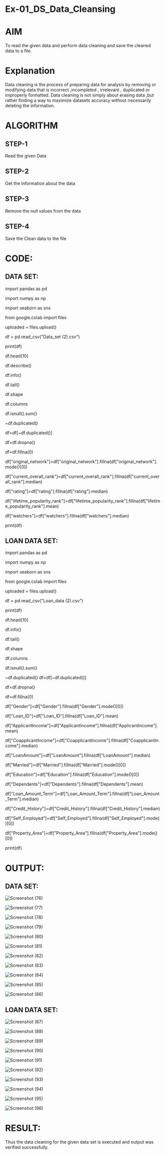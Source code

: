 # Ex-01_DS_Data_Cleansing
# AIM
To read the given data and perform data cleaning and save the cleaned data to a file.

# Explanation
Data cleaning is the process of preparing data for analysis by removing or modifying data that is incorrect ,incompleted , irrelevant , duplicated or improperly formatted. Data cleaning is not simply about erasing data ,but rather finding a way to maximize datasets accuracy without necessarily deleting the information.

# ALGORITHM
## STEP-1
Read the given Data

## STEP-2
Get the information about the data

## STEP-3
Remove the null values from the data

## STEP-4
Save the Clean data to the file

# CODE:
## DATA SET:
import pandas as pd

import numpy as np

import seaborn as sns

from google.colab import files

uploaded = files.upload()

df = pd.read_csv("Data_set (2).csv")

print(df)

df.head(10)

df.describe()

df.info()

df.tail()

df.shape

df.columns

df.isnull().sum()

~df.duplicated()

df=df[~df.duplicated()]

df=df.dropna()

df=df.fillna(0)

df["original_network"]=df["original_network"].fillna(df["original_network"].mode()[0])

df["current_overall_rank"]=df["current_overall_rank"].fillna(df["current_overall_rank"].median)

df["rating"]=df["rating"].fillna(df["rating"].median)

df["lifetime_popularity_rank"]=df["lifetime_popularity_rank"].fillna(df["lifetime_popularity_rank"].mean)

df["watchers"]=df["watchers"].fillna(df["watchers"].median)

print(df)

## LOAN DATA SET:
import pandas as pd

import numpy as np

import seaborn as sns

from google.colab import files

uploaded = files.upload()

df = pd.read_csv("Loan_data (2).csv")

print(df)

df.head(10)

df.info()

df.tail()

df.shape

df.columns

df.isnull().sum()

~df.duplicated()
df=df[~df.duplicated()]

df=df.dropna()

df=df.fillna(0)

df["Gender"]=df["Gender"].fillna(df["Gender"].mode()[0]) 

df["Loan_ID"]=df["Loan_ID"].fillna(df["Loan_ID"].mean)

df["ApplicantIncome"]=df["ApplicantIncome"].fillna(df["ApplicantIncome"].mean)

df["CoapplicantIncome"]=df["CoapplicantIncome"].fillna(df["CoapplicantIncome"].median)

df["LoanAmount"]=df["LoanAmount"].fillna(df["LoanAmount"].median)

df["Married"]=df["Married"].fillna(df["Married"].mode()[0])

df["Education"]=df["Education"].fillna(df["Education"].mode()[0])

df["Dependents"]=df["Dependents"].fillna(df["Dependents"].mean)

df["Loan_Amount_Term"]=df["Loan_Amount_Term"].fillna(df["Loan_Amount_Term"].median)

df["Credit_History"]=df["Credit_History"].fillna(df["Credit_History"].median)

df["Self_Employed"]=df["Self_Employed"].fillna(df["Self_Employed"].mode()[0])

df["Property_Area"]=df["Property_Area"].fillna(df["Property_Area"].mode()[0])

print(df)

# OUTPUT:
## DATA SET:
![Screenshot (76)](https://user-images.githubusercontent.com/127846109/232232480-1b9c7c1f-7428-454f-9b86-aca32c958ae1.png)



![Screenshot (77)](https://user-images.githubusercontent.com/127846109/232232496-2acfeadc-847a-4a23-9118-89e1972073e2.png)



![Screenshot (78)](https://user-images.githubusercontent.com/127846109/232232505-d170bf30-3975-40d0-9da8-0cbb748de1a3.png)



![Screenshot (79)](https://user-images.githubusercontent.com/127846109/232232517-330a6432-a673-4c83-852d-2ddd595fe444.png)



![Screenshot (80)](https://user-images.githubusercontent.com/127846109/232232528-8a1a3cdd-9ac5-42e8-aeea-b2907264baf2.png)



![Screenshot (81)](https://user-images.githubusercontent.com/127846109/232232549-7d3ff9a0-ca0d-4c0c-8e81-066afa4f32e2.png)



![Screenshot (82)](https://user-images.githubusercontent.com/127846109/232232563-ae4eb243-9292-4a68-b1e2-7106bf3431fe.png)



![Screenshot (83)](https://user-images.githubusercontent.com/127846109/232232590-a95e2ad0-3618-4876-9cf4-0e8a62690e83.png)



![Screenshot (84)](https://user-images.githubusercontent.com/127846109/232232610-3d6adc52-3112-4847-a562-f418067baf3e.png)



![Screenshot (85)](https://user-images.githubusercontent.com/127846109/232232620-775773e5-5d7d-4759-bab5-5f95af2aece5.png)



![Screenshot (86)](https://user-images.githubusercontent.com/127846109/232232632-3c2486d2-2191-4c73-bc36-e576a078d15d.png)

## LOAN DATA SET:
![Screenshot (87)](https://user-images.githubusercontent.com/127846109/232232954-2eb12c12-7c76-435b-9491-4cb9d4de1016.png)



![Screenshot (88)](https://user-images.githubusercontent.com/127846109/232232961-c3316abe-6775-479e-b553-43749923b075.png)



![Screenshot (89)](https://user-images.githubusercontent.com/127846109/232232971-7ba76794-912e-4cdf-8611-57c98ea06d16.png)



![Screenshot (90)](https://user-images.githubusercontent.com/127846109/232232982-35e97c91-ecfc-4c66-9eec-8b0a8f44f4e4.png)



![Screenshot (91)](https://user-images.githubusercontent.com/127846109/232232986-a1f29000-eccf-4da2-853e-df560b7459a7.png)



![Screenshot (92)](https://user-images.githubusercontent.com/127846109/232232993-32aff3c1-c62b-46e5-bfdd-415af70f67a9.png)



![Screenshot (93)](https://user-images.githubusercontent.com/127846109/232233001-4be67e97-1b75-481c-a8cb-70f6acae793b.png)



![Screenshot (94)](https://user-images.githubusercontent.com/127846109/232233013-aabfb761-37ac-4389-98f1-b069a218998c.png)



![Screenshot (95)](https://user-images.githubusercontent.com/127846109/232233021-c115b2b9-c6d6-4c29-9534-d0e6a4e7dd65.png)



![Screenshot (96)](https://user-images.githubusercontent.com/127846109/232233026-ca72a718-7e1c-4757-9276-43890a3b56b0.png)



# RESULT:
Thus the data cleaning for the given data set is executed and output was verified successfully.

